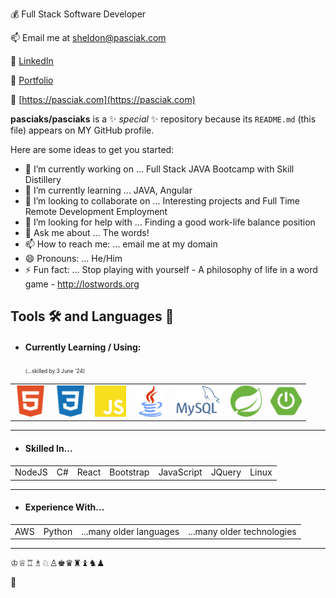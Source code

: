💰 Full Stack Software Developer

📫 Email me at sheldon@pasciak.com

👔 [LinkedIn](https://www.linkedin.com/in/sheldonpasciak)

🔗 [Portfolio](https://pasciaks.github.io/)

🏡 [https://pasciak.com](https://pasciak.com)

**pasciaks/pasciaks** is a ✨ _special_ ✨ repository because its `README.md` (this file) appears on MY GitHub profile.

Here are some ideas to get you started:

- 🔭 I’m currently working on ... Full Stack JAVA Bootcamp with Skill Distillery
- 🌱 I’m currently learning ... JAVA, Angular
- 👯 I’m looking to collaborate on ... Interesting projects and Full Time Remote Development Employment
- 🤔 I’m looking for help with ... Finding a good work-life balance position
- 💬 Ask me about ... The words!
- 📫 How to reach me: ... email me at my domain
- 😄 Pronouns: ... He/Him
- ⚡ Fun fact: ... Stop playing with yourself - A philosophy of life in a word game - http://lostwords.org

## Tools 🛠️ and Languages 💬

- #### Currently Learning / Using: &nbsp;
  <span style="font-size: 0.60em;">(...skilled by 3 June '24)</span>

<table>
  <tr>
    <td><img src="media/html5-color.svg" alt="HTML5" width="50"></td>
    <td><img src="media/css3-color.svg" alt="CSS3" width="50"></td>
    <td><img src="media/javascript-color.svg" alt="Javascript" width="50"></td>
    <td><img src="media/java-svgrepo-com.svg" alt="Java" width="50"></td>    
    <td><img src="media/mysql.png" alt="MySQL" width="75"></td>    
    <td><img src="media/spring-color.svg" alt="Figma" width="50"></td>
    <td><img src="media/springboot-color.svg" alt="SpringBoot" width="50"></td>
  </tr>
</table>

<hr>

- #### Skilled In...

<table>
  <tr>
    <td>NodeJS</td>
    <td>C#</td>
    <td>React</td>
    <td>Bootstrap</td>
    <td>JavaScript</td>
    <td>JQuery</td>
    <td>Linux</td>

  </tr>
</table>

<hr>

- #### Experience With...
<table>
  <tr>
    <td>AWS</td>
    <td>Python</td>
    <td>...many older languages</td>
    <td>...many older technologies</td>
  </tr>
</table>

<hr>

♔♕♖♗♘♙♚♛♜♝♞♟

💩
